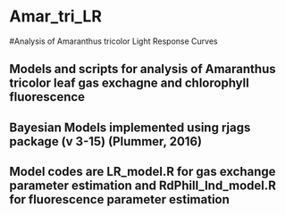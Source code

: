 # Amar_tri_LR
#Analysis of Amaranthus tricolor Light Response Curves
## Models and scripts for analysis of Amaranthus tricolor leaf gas exchagne and chlorophyll fluorescence
## Bayesian Models implemented using rjags package (v 3-15) (Plummer, 2016)
## Model codes are LR_model.R for gas exchange parameter estimation and RdPhill_Ind_model.R for fluorescence parameter estimation

